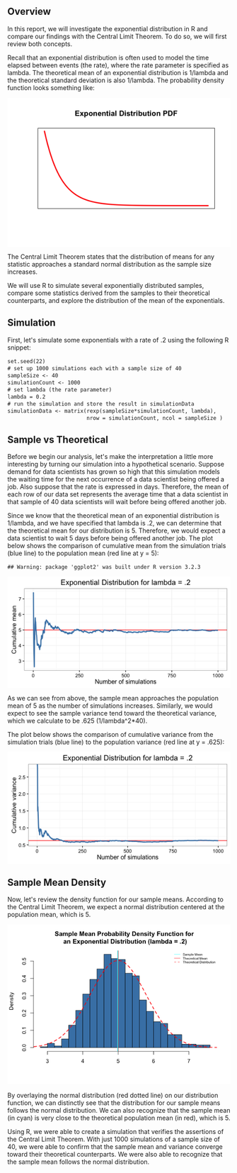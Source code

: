 Overview
--------

In this report, we will investigate the exponential distribution in R
and compare our findings with the Central Limit Theorem. To do so, we
will first review both concepts.

Recall that an exponential distribution is often used to model the time
elapsed between events (the rate), where the rate parameter is specified
as lambda. The theoretical mean of an exponential distribution is
1/lambda and the theoretical standard deviation is also 1/lambda. The
probability density function looks something like:

<img src="unnamed-chunk-1-1.png" title="" alt="" style="display: block; margin: auto;" />

The Central Limit Theorem states that the distribution of means for any
statistic approaches a standard normal distribution as the sample size
increases.

We will use R to simulate several exponentially distributed samples,
compare some statistics derived from the samples to their theoretical
counterparts, and explore the distribution of the mean of the
exponentials.

Simulation
----------

First, let's simulate some exponentials with a rate of .2 using the
following R snippet:

    set.seed(22)
    # set up 1000 simulations each with a sample size of 40
    sampleSize <- 40
    simulationCount <- 1000
    # set lambda (the rate parameter)
    lambda = 0.2
    # run the simulation and store the result in simulationData
    simulationData <- matrix(rexp(sampleSize*simulationCount, lambda), 
                             nrow = simulationCount, ncol = sampleSize )

Sample vs Theoretical
---------------------

Before we begin our analysis, let's make the interpretation a little
more interesting by turning our simulation into a hypothetical scenario.
Suppose demand for data scientists has grown so high that this
simulation models the waiting time for the next occurrence of a data
scientist being offered a job. Also suppose that the rate is expressed
in days. Therefore, the mean of each row of our data set represents the
average time that a data scientist in that sample of 40 data scientists
will wait before being offered another job.

Since we know that the theoretical mean of an exponential distribution
is 1/lambda, and we have specified that lambda is .2, we can determine
that the theoretical mean for our distribution is 5. Therefore, we would
expect a data scientist to wait 5 days before being offered another job.
The plot below shows the comparison of cumulative mean from the
simulation trials (blue line) to the population mean (red line at y =
5):

    ## Warning: package 'ggplot2' was built under R version 3.2.3

<img src="unnamed-chunk-3-1.png" title="" alt="" style="display: block; margin: auto;" />

As we can see from above, the sample mean approaches the population mean
of 5 as the number of simulations increases. Similarly, we would expect
to see the sample variance tend toward the theoretical variance, which
we calculate to be .625 (1/lambda^2\*40).

The plot below shows the comparison of cumulative variance from the
simulation trials (blue line) to the population variance (red line at y
= .625):

<img src="unnamed-chunk-4-1.png" title="" alt="" style="display: block; margin: auto;" />

Sample Mean Density
-------------------

Now, let's review the density function for our sample means. According
to the Central Limit Theorem, we expect a normal distribution centered
at the population mean, which is 5.

![](unnamed-chunk-5-1.png)<!-- -->

By overlaying the normal distribution (red dotted line) on our
distribution function, we can distinctly see that the distribution for
our sample means follows the normal distribution. We can also recognize
that the sample mean (in cyan) is very close to the theoretical
population mean (in red), which is 5.

Using R, we were able to create a simulation that verifies the
assertions of the Central Limit Theorem. With just 1000 simulations of a
sample size of 40, we were able to confirm that the sample mean and
variance converge toward their theoretical counterparts. We were also
able to recognize that the sample mean follows the normal distribution.
